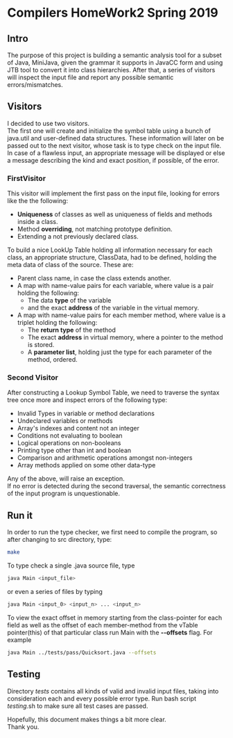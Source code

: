 # Compilers HomeWork2 Spring 2019

## Intrο

The purpose of this project is building a semantic analysis tool for a subset
of Java, MiniJava, given the grammar it supports in JavaCC form and using JTB
tool to convert it into class hierarchies. After that, a series of visitors will
inspect the input file and report any possible semantic errors/mismatches.

## Visitors

I decided to use two visitors.  
The first one will create and initialize the symbol table
using a bunch of java.util and user-defined data structures. These information will later on be passed
out to the next visitor, whose task is to type check on the input file.
In case of a flawless input, an appropriate message will be displayed or
else a message describing the kind and exact position, if possible, of the error.

### FirstVisitor

This visitor will implement the first pass on the input file, looking for errors like the
the following:

* **Uniqueness** of classes as well as uniqueness of fields and methods inside a class.
* Method **overriding**, not matching prototype definition.
* Extending a not previously declared class.

To build a nice LookUp Table holding all information necessary for each class, an appropriate structure,
ClassData, had to be defined, holding the meta data of class of the source. These are:

* Parent class name, in case the class extends another.
* A map with name-value pairs for each variable, where value is a pair holding the following:
  * The data **type** of the variable
  * and the exact **address** of the variable in the virtual memory.
* A map with name-value pairs for each member method, where value is a triplet holding the following:
  * The **return type** of the method
  * The exact **address** in virtual memory, where a pointer to the method is stored.
  * A **parameter list**, holding just the type for each parameter of the method, ordered.

### Second Visitor

After constructing a Lookup Symbol Table, we need to traverse the syntax tree once more and
inspect errors of the following type:

* Invalid Types in variable or method declarations
* Undeclared variables or methods
* Array's indexes and content not an integer
* Conditions not evaluating to boolean
* Logical operations on non-booleans
* Printing type other than int and boolean
* Comparison and arithmetic operations amongst non-integers
* Array methods applied on some other data-type

Any of the above, will raise an exception.  
If no error is detected during the second traversal, the semantic correctness of the input program is
unquestionable.

## Run it

In order to run the type checker, we first need to compile the program,
so after changing to src directory, type:

```bash
make
```

To type check a single .java source file, type

```bash
java Main <input_file>
```

or even a series of files by typing

```bash
java Main <input_0> <input_n> ... <input_n>
```

To view the exact offset in memory starting from the class-pointer for each field as well as the offset
of each member-method from the vTable pointer(this) of that particular class
run Main with the **--offsets** flag. For example

```bash
java Main ../tests/pass/Quicksort.java --offsets
```

## Testing

Directory _tests_ contains all kinds of valid and invalid input files, taking into consideration
each and every possible error type. Run bash script _testing_.sh to make sure all test cases are passed.

Hopefully, this document makes things a bit more clear.  
Thank you.

